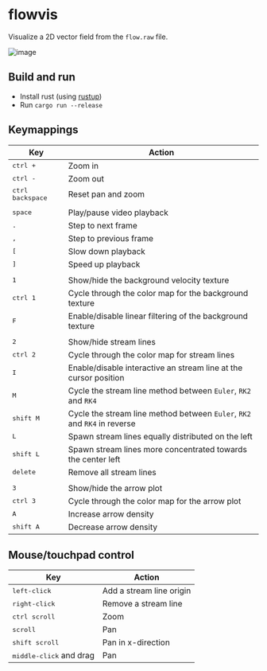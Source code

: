 # flowvis
Visualize a 2D vector field from the `flow.raw` file.

![image](https://github.com/user-attachments/assets/508b1986-7059-4c7a-a848-20d17fc31bbf)

## Build and run
- Install rust (using [rustup](https://rustup.rs/))
- Run `cargo run --release`

## Keymappings

| Key                       | Action                                                                   |
|---------------------------|--------------------------------------------------------------------------|
| <kbd>ctrl +</kbd>         | Zoom in                                                                  |
| <kbd>ctrl -</kbd>         | Zoom out                                                                 |
| <kbd>ctrl backspace</kbd> | Reset pan and zoom                                                       |
|                           |                                                                          |
| <kbd>space</kbd>          | Play/pause video playback                                                |
| <kbd>.</kbd>              | Step to next frame                                                       |
| <kbd>,</kbd>              | Step to previous frame                                                   |
| <kbd>[</kbd>              | Slow down playback                                                       |
| <kbd>]</kbd>              | Speed up playback                                                        |
|                           |                                                                          |
| <kbd>1</kbd>              | Show/hide the background velocity texture                                |
| <kbd>ctrl 1</kbd>         | Cycle through the color map for the background texture                   |
| <kbd>F</kbd>              | Enable/disable linear filtering of the background texture                |
|                           |                                                                          |
| <kbd>2</kbd>              | Show/hide stream lines                                                   |
| <kbd>ctrl 2</kbd>         | Cycle through the color map for stream lines                             |
| <kbd>I</kbd>              | Enable/disable interactive an stream line at the cursor position         |
| <kbd>M</kbd>              | Cycle the stream line method between `Euler`, `RK2` and `RK4`            |
| <kbd>shift M</kbd>        | Cycle the stream line method between `Euler`, `RK2` and `RK4` in reverse |
| <kbd>L</kbd>              | Spawn stream lines equally distributed on the left                       |
| <kbd>shift L</kbd>        | Spawn stream lines more concentrated towards the center left             |
| <kbd>delete</kbd>         | Remove all stream lines                                                  |
|                           |                                                                          |
| <kbd>3</kbd>              | Show/hide the arrow plot                                                 |
| <kbd>ctrl 3</kbd>         | Cycle through the color map for the arrow plot                           |
| <kbd>A</kbd>              | Increase arrow density                                                   |
| <kbd>shift A</kbd>        | Decrease arrow density                                                   |

## Mouse/touchpad control

| Key                              | Action                   |
|----------------------------------|--------------------------|
| <kbd>left-click</kbd>            | Add a stream line origin |
| <kbd>right-click</kbd>           | Remove a stream line     |
| <kbd>ctrl scroll</kbd>           | Zoom                     |
| <kbd>scroll</kbd>                | Pan                      |
| <kbd>shift scroll</kbd>          | Pan in x-direction       |
| <kbd>middle-click</kbd> and drag | Pan                      |

